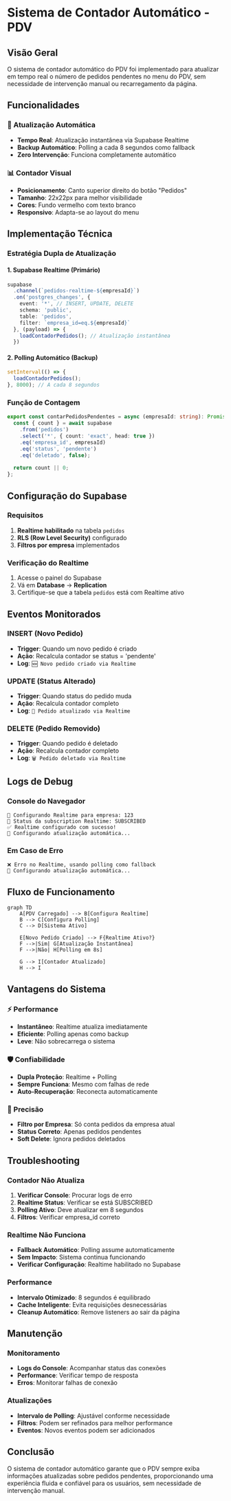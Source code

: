 # Sistema de Contador Automático - PDV

## Visão Geral

O sistema de contador automático do PDV foi implementado para atualizar em tempo real o número de pedidos pendentes no menu do PDV, sem necessidade de intervenção manual ou recarregamento da página.

## Funcionalidades

### 🔄 Atualização Automática
- **Tempo Real**: Atualização instantânea via Supabase Realtime
- **Backup Automático**: Polling a cada 8 segundos como fallback
- **Zero Intervenção**: Funciona completamente automático

### 📊 Contador Visual
- **Posicionamento**: Canto superior direito do botão "Pedidos"
- **Tamanho**: 22x22px para melhor visibilidade
- **Cores**: Fundo vermelho com texto branco
- **Responsivo**: Adapta-se ao layout do menu

## Implementação Técnica

### Estratégia Dupla de Atualização

#### 1. Supabase Realtime (Primário)
```typescript
supabase
  .channel(`pedidos-realtime-${empresaId}`)
  .on('postgres_changes', {
    event: '*', // INSERT, UPDATE, DELETE
    schema: 'public',
    table: 'pedidos',
    filter: `empresa_id=eq.${empresaId}`
  }, (payload) => {
    loadContadorPedidos(); // Atualização instantânea
  })
```

#### 2. Polling Automático (Backup)
```typescript
setInterval(() => {
  loadContadorPedidos();
}, 8000); // A cada 8 segundos
```

### Função de Contagem
```typescript
export const contarPedidosPendentes = async (empresaId: string): Promise<number> => {
  const { count } = await supabase
    .from('pedidos')
    .select('*', { count: 'exact', head: true })
    .eq('empresa_id', empresaId)
    .eq('status', 'pendente')
    .eq('deletado', false);
  
  return count || 0;
};
```

## Configuração do Supabase

### Requisitos
1. **Realtime habilitado** na tabela `pedidos`
2. **RLS (Row Level Security)** configurado
3. **Filtros por empresa** implementados

### Verificação do Realtime
1. Acesse o painel do Supabase
2. Vá em **Database** → **Replication**
3. Certifique-se que a tabela `pedidos` está com Realtime ativo

## Eventos Monitorados

### INSERT (Novo Pedido)
- **Trigger**: Quando um novo pedido é criado
- **Ação**: Recalcula contador se status = 'pendente'
- **Log**: `🆕 Novo pedido criado via Realtime`

### UPDATE (Status Alterado)
- **Trigger**: Quando status do pedido muda
- **Ação**: Recalcula contador completo
- **Log**: `📝 Pedido atualizado via Realtime`

### DELETE (Pedido Removido)
- **Trigger**: Quando pedido é deletado
- **Ação**: Recalcula contador completo
- **Log**: `🗑️ Pedido deletado via Realtime`

## Logs de Debug

### Console do Navegador
```
🔄 Configurando Realtime para empresa: 123
📡 Status da subscription Realtime: SUBSCRIBED
✅ Realtime configurado com sucesso!
🔄 Configurando atualização automática...
```

### Em Caso de Erro
```
❌ Erro no Realtime, usando polling como fallback
🔄 Configurando atualização automática...
```

## Fluxo de Funcionamento

```mermaid
graph TD
    A[PDV Carregado] --> B[Configura Realtime]
    B --> C[Configura Polling]
    C --> D[Sistema Ativo]
    
    E[Novo Pedido Criado] --> F{Realtime Ativo?}
    F -->|Sim| G[Atualização Instantânea]
    F -->|Não| H[Polling em 8s]
    
    G --> I[Contador Atualizado]
    H --> I
```

## Vantagens do Sistema

### ⚡ Performance
- **Instantâneo**: Realtime atualiza imediatamente
- **Eficiente**: Polling apenas como backup
- **Leve**: Não sobrecarrega o sistema

### 🛡️ Confiabilidade
- **Dupla Proteção**: Realtime + Polling
- **Sempre Funciona**: Mesmo com falhas de rede
- **Auto-Recuperação**: Reconecta automaticamente

### 🎯 Precisão
- **Filtro por Empresa**: Só conta pedidos da empresa atual
- **Status Correto**: Apenas pedidos pendentes
- **Soft Delete**: Ignora pedidos deletados

## Troubleshooting

### Contador Não Atualiza
1. **Verificar Console**: Procurar logs de erro
2. **Realtime Status**: Verificar se está SUBSCRIBED
3. **Polling Ativo**: Deve atualizar em 8 segundos
4. **Filtros**: Verificar empresa_id correto

### Realtime Não Funciona
- **Fallback Automático**: Polling assume automaticamente
- **Sem Impacto**: Sistema continua funcionando
- **Verificar Configuração**: Realtime habilitado no Supabase

### Performance
- **Intervalo Otimizado**: 8 segundos é equilibrado
- **Cache Inteligente**: Evita requisições desnecessárias
- **Cleanup Automático**: Remove listeners ao sair da página

## Manutenção

### Monitoramento
- **Logs do Console**: Acompanhar status das conexões
- **Performance**: Verificar tempo de resposta
- **Erros**: Monitorar falhas de conexão

### Atualizações
- **Intervalo de Polling**: Ajustável conforme necessidade
- **Filtros**: Podem ser refinados para melhor performance
- **Eventos**: Novos eventos podem ser adicionados

## Conclusão

O sistema de contador automático garante que o PDV sempre exiba informações atualizadas sobre pedidos pendentes, proporcionando uma experiência fluida e confiável para os usuários, sem necessidade de intervenção manual.
